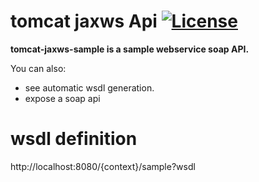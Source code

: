 # tomcat jaxws Api  [![License](http://img.shields.io/:license-mit-blue.svg)](https://opensource.org/licenses/mit-license.php)


**tomcat-jaxws-sample is a sample webservice soap API.**

You can also:

- see automatic wsdl generation.
- expose a soap api


# wsdl definition
http://localhost:8080/{context}/sample?wsdl




